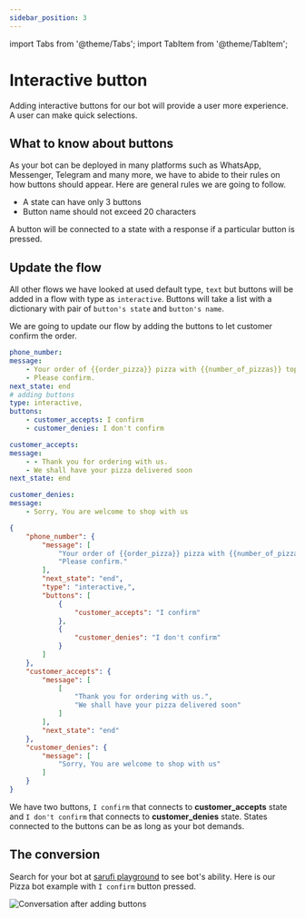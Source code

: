 ```yaml
---
sidebar_position: 3
---
```


import Tabs from '@theme/Tabs';
import TabItem from '@theme/TabItem';

# Interactive button

Adding interactive buttons for our bot will provide a user more experience. A user can make quick selections.

## What to know about buttons

As your bot can be deployed in many platforms such as WhatsApp, Messenger, Telegram and many more, we have to abide to their rules on how buttons should appear.
Here are general rules we are going to follow.

- A state can have only 3 buttons
- Button name should not exceed 20 characters

A button will be connected to a state with a response if a particular button is pressed.

## Update the flow

All other flows we have looked at used default type, `text` but buttons will be added in a flow with type as `interactive`.
Buttons will take a list with a dictionary with pair of `button's state` and `button's name`.

We are going to update our flow by adding the buttons to let customer confirm the order.

<Tabs>
<TabItems value="yaml" label="YAML">

```yaml
phone_number:
message:
    - Your order of {{order_pizza}} pizza with {{number_of_pizzas}} toppings has been placed.
    - Please confirm.
next_state: end
# adding buttons
type: interactive,
buttons:
    - customer_accepts: I confirm
    - customer_denies: I don't confirm

customer_accepts:
message:
    - - Thank you for ordering with us.
    - We shall have your pizza delivered soon
next_state: end

customer_denies:
message:
    - Sorry, You are welcome to shop with us
```

</TabItems>

<TabItems value="json" label="JSON">

```json
{
    "phone_number": {
        "message": [
            "Your order of {{order_pizza}} pizza with {{number_of_pizzas}} toppings has been placed.",
            "Please confirm."
        ],
        "next_state": "end",
        "type": "interactive,",
        "buttons": [
            {
                "customer_accepts": "I confirm"
            },
            {
                "customer_denies": "I don't confirm"
            }
        ]
    },
    "customer_accepts": {
        "message": [
            [
                "Thank you for ordering with us.",
                "We shall have your pizza delivered soon"
            ]
        ],
        "next_state": "end"
    },
    "customer_denies": {
        "message": [
            "Sorry, You are welcome to shop with us"
        ]
    }
}
```

</TabItems>
</Tabs>

We have two buttons, `I confirm` that connects to **customer_accepts** state and `I don't confirm` that connects to **customer_denies** state. States connected to the buttons can be as long as your bot demands.

## The conversion

Search for your bot at [sarufi playground](https://playground.sarufi.io/community) to see bot's ability.
Here is our Pizza bot example with `I confirm` button pressed.

![Conversation after adding buttons](/img/playground-buttons.png)
